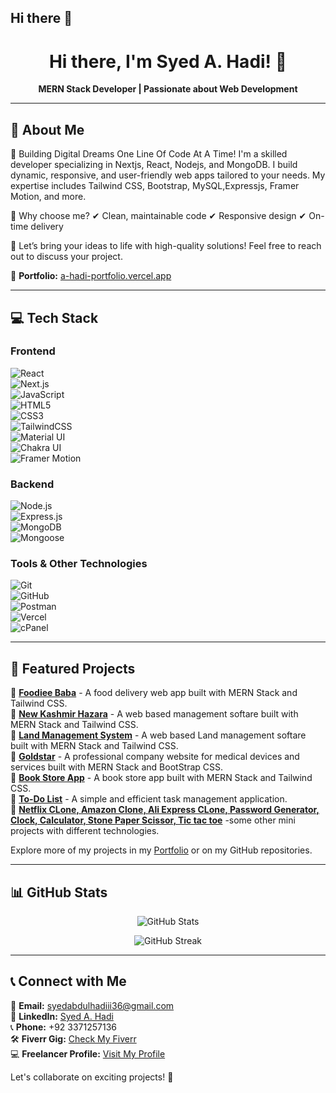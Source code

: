 ## Hi there 👋

<h1 align="center">Hi there, I'm Syed A. Hadi! 👋</h1>

<p align="center">
  <b>MERN Stack Developer | Passionate about Web Development</b>  
</p>

---

## 🚀 About Me  
🔹  Building Digital Dreams One Line Of Code At A Time!
    I'm a skilled developer specializing in Nextjs, React, Nodejs, and MongoDB. I build dynamic, responsive, and user-friendly web apps tailored to your needs. My expertise includes Tailwind CSS, Bootstrap, 
    MySQL,Expressjs, Framer Motion, and more.
   <br/>

🔹  Why choose me?
    ✔ Clean, maintainable code
    ✔ Responsive design
    ✔ On-time delivery
    <br/>
   
🔹  Let’s bring your ideas to life with high-quality solutions! Feel free to reach out to discuss your project. 
    <br/>

📌 **Portfolio:** [a-hadi-portfolio.vercel.app](https://a-hadi-portfolio.vercel.app/)  

---

## 💻 Tech Stack  

### **Frontend**  
<!-- Tech Stack Badges -->

![React](https://img.shields.io/badge/-React-61DAFB?style=flat&logo=react&logoColor=white) <br/>
![Next.js](https://img.shields.io/badge/-Next.js-000000?style=flat&logo=next.js&logoColor=white)<br/>
![JavaScript](https://img.shields.io/badge/-JavaScript-F7DF1E?style=flat&logo=javascript&logoColor=black)<br/>
![HTML5](https://img.shields.io/badge/-HTML5-E34F26?style=flat&logo=html5&logoColor=white)<br/>
![CSS3](https://img.shields.io/badge/-CSS3-1572B6?style=flat&logo=css3)<br/>
![TailwindCSS](https://img.shields.io/badge/-TailwindCSS-38B2AC?style=flat&logo=tailwind-css&logoColor=white)<br/>
![Material UI](https://img.shields.io/badge/-Material%20UI-007FFF?style=flat&logo=mui&logoColor=white)<br/>
![Chakra UI](https://img.shields.io/badge/-Chakra%20UI-319795?style=flat&logo=chakra-ui&logoColor=white)<br/>
![Framer Motion](https://img.shields.io/badge/-Framer%20Motion-0055FF?style=flat&logo=framer&logoColor=white)<br/>


### **Backend**  
![Node.js](https://img.shields.io/badge/-Node.js-339933?style=flat&logo=node.js&logoColor=white)  
![Express.js](https://img.shields.io/badge/-Express.js-000000?style=flat&logo=express&logoColor=white)  
![MongoDB](https://img.shields.io/badge/-MongoDB-4EA94B?style=flat&logo=mongodb&logoColor=white)  
![Mongoose](https://img.shields.io/badge/-Mongoose-880000?style=flat)  

### **Tools & Other Technologies**  
<!-- Tools & Deployment Badges -->

![Git](https://img.shields.io/badge/-Git-F05032?style=flat&logo=git&logoColor=white) <br/>
![GitHub](https://img.shields.io/badge/-GitHub-181717?style=flat&logo=github) <br/>
![Postman](https://img.shields.io/badge/-Postman-FF6C37?style=flat&logo=postman&logoColor=white) <br/>
![Vercel](https://img.shields.io/badge/-Vercel-000000?style=flat&logo=vercel&logoColor=white) <br/>
![cPanel](https://img.shields.io/badge/-cPanel%2FShared%20Hosting-FF6C2C?style=flat&logo=cpanel&logoColor=white) <br/>
 

---

## 📌 Featured Projects  

🔹 **[Foodiee Baba](https://a-hadi-portfolio.vercel.app/)** - A food delivery web app built with MERN Stack and Tailwind CSS.  
🔹 **[New Kashmir Hazara](https://a-hadi-portfolio.vercel.app/)** - A web based management softare built with MERN Stack and Tailwind CSS.  
🔹 **[Land Management System](https://a-hadi-portfolio.vercel.app/)** - A web based Land management softare built with MERN Stack and Tailwind CSS.  
🔹 **[Goldstar](https://a-hadi-portfolio.vercel.app/)** - A professional company website for medical devices and services built with MERN Stack and BootStrap CSS.<br/>
🔹 **[Book Store App](https://a-hadi-portfolio.vercel.app/)** - A book store app built with MERN Stack and Tailwind CSS.  
🔹 **[To-Do List](https://a-hadi-portfolio.vercel.app/)** - A simple and efficient task management application.  
🔹 **[Netflix CLone, Amazon Clone, Ali Express CLone, Password Generator, Clock, Calculator, Stone Paper Scissor, Tic tac toe](https://a-hadi-portfolio.vercel.app/)** -some other mini projects with different technologies.  

Explore more of my projects in my [Portfolio](https://a-hadi-portfolio.vercel.app/) or on my GitHub repositories.  

---

## 📊 GitHub Stats  

<p align="center">
  <img src="https://github-readme-stats.vercel.app/api?username=A-Hadi-Official&show_icons=true&theme=radical" alt="GitHub Stats" />
</p>

<p align="center">
  <img src="https://github-readme-streak-stats.herokuapp.com/?user=A-Hadi-Official&theme=radical" alt="GitHub Streak" />
</p>

---

## 📞 Connect with Me  

📩 **Email:** syedabdulhadiii36@gmail.com  
💼 **LinkedIn:** [Syed A. Hadi](https://www.linkedin.com/in/syed-a-hadi)   <br/>
📞 **Phone:** +92 3371257136   <br/>
🛠️ **Fiverr Gig:** [Check My Fiverr](https://www.fiverr.com/s/8zlWAVp)   <br/>
💻 **Freelancer Profile:** [Visit My Profile](https://www.freelancer.com/u/SyedAbdulHadi0?frm=SyedAbdulHadi0&sb=t) <br/>


Let's collaborate on exciting projects! 🚀  


